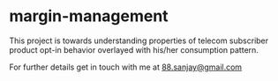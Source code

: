 # margin-management
This project is towards understanding properties of telecom subscriber product opt-in behavior overlayed with his/her consumption pattern.

For further details get in touch with me at 88.sanjay@gmail.com   

